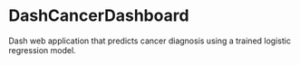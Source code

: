 # DashCancerDashboard
Dash web application that predicts cancer diagnosis using a trained logistic regression model.
